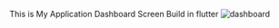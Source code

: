 This is My Application Dashboard Screen Build in flutter 
![dashboard](https://github.com/user-attachments/assets/7348a714-eb3a-4521-a4f9-cb9abfc6438a)
